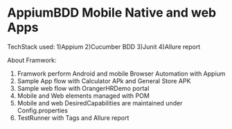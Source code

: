 # AppiumBDD Mobile Native and  web Apps

TechStack used:
 1)Appium
 2)Cucumber BDD
 3)Junit
 4)Allure report

 About Framwork:
 1) Framwork perform Android and mobile Browser Automation with Appium
 2) Sample App flow with Calculator APk and General Store APK
 3) Sample web flow with OrangerHRDemo portal
 4) Mobile and Web elements managed with POM
 5) Mobile and web DesiredCapabilities are maintained under Config.properties
 6) TestRunner with Tags and Allure report
